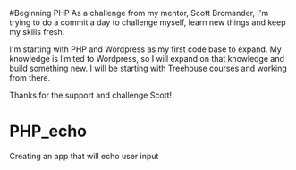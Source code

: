 #Beginning PHP
As a challenge from my mentor, Scott Bromander, I'm trying to do a commit a day to challenge myself, learn new things and keep my skills fresh.

I'm starting with PHP and Wordpress as my first code base to expand.  My knowledge is limited to Wordpress, so I will expand on that knowledge and build something new.  I will be starting with Treehouse courses and working from there.

Thanks for the support and challenge Scott!


# PHP_echo
Creating an app that will echo user input
